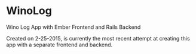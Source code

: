 # WinoLog
Wino Log App with Ember Frontend and Rails Backend

Created on 2-25-2015, is currently the most recent attempt at creating this app with a separate frontend and backend.

